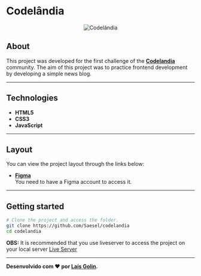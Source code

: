 # Codelândia
<p align="center">
	<img src="https://i.imgur.com/RjUNlyv.png" alt="Codelândia" title="Codelândia">
</p>

## About   
This project was developed for the first challenge of the **[Codelandia](https://discord.com/invite/QevDJqCzaY)** community. The aim of this project was to practice frontend development by developing a simple news blog. 

---

## Technologies
- **HTML5**
- **CSS3**
- **JavaScript**
---

## Layout
You can view the project layout through the links below:
- **[Figma](https://www.figma.com/file/Yb9IBH56g7T1hdIyZ3BMNO/Codel%C3%A2ndia-Desafios?node-id=0%3A1)**<br>
You need to have a Figma account to access it.
---

## Getting started

```bash
# Clone the project and access the folder.
git clone https://github.com/Saesel/codelandia
cd codelandia
```
**OBS:** It is recommended that you use liveserver to access the project on your local server [Live Server](https://marketplace.visualstudio.com/items?itemName=ritwickdey.LiveServer)

---

**Desenvolvido com ❤ por [Laís Golin](https://github.com/lgolin/).**
